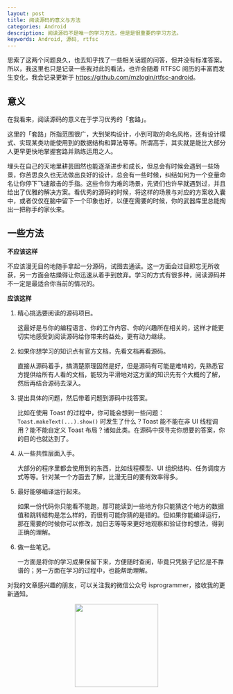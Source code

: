 ```yaml
---
layout: post
title: 阅读源码的意义与方法
categories: Android
description: 阅读源码不是唯一的学习方法，但是是很重要的学习方法。
keywords: Android, 源码, rtfsc
---
```


思索了这两个问题良久，也去知乎找了一些相关话题的问答，但并没有标准答案。所以，我这里也只是记录一些我对此的看法，也许会随着 RTFSC 阅历的丰富而发生变化，我会记录更新于 <https://github.com/mzlogin/rtfsc-android>。

## 意义

在我看来，阅读源码的意义在于学习优秀的「套路」。

这里的「套路」所指范围很广，大到架构设计，小到可取的命名风格，还有设计模式、实现某类功能使用到的数据结构和算法等等。所谓高手，其实就是能比大部分人更早更快地掌握套路并熟练运用之人。

埋头在自己的天地里耕芸固然也能逐渐进步和成长，但总会有时候会遇到一些场景，你苦思良久也无法做出良好的设计，总会有一些时候，纠结如何为一个变量命名让你停下飞速敲击的手指。这些令你为难的场景，先贤们也许早就遇到过，并且给出了优雅的解决方案。看优秀的源码的时候，将这样的场景与对应的方案收入囊中，或者仅仅在脑中留下一个印象也好，以便在需要的时候，你的武器库里总能掏出一把称手的家伙来。

## 一些方法

**不应该这样**

不应该漫无目的地随手拿起一分源码，试图去通读。这一方面会过目即忘无所收获，另一方面会枯燥得让你迅速从着手到放弃。学习的方式有很多种，阅读源码并不一定是最适合你当前的情况的。

**应该这样**

1. 精心挑选要阅读的源码项目。

   这最好是与你的编程语言、你的工作内容、你的兴趣所在相关的，这样才能更切实地感受到阅读源码给你带来的益处，更有动力继续。

2. 如果你想学习的知识点有官方文档，先看文档再看源码。

   直接从源码着手，搞清楚原理固然是好，但是源码有可能是难啃的，先熟悉官方提供给所有人看的文档，能较为平滑地对这方面的知识先有个大概的了解，然后再结合源码去深入。

3. 提出具体的问题，然后带着问题到源码中找答案。

   比如在使用 Toast 的过程中，你可能会想到一些问题：`Toast.makeText(...).show()` 时发生了什么？Toast 能不能在非 UI 线程调用？能不能自定义 Toast 布局？诸如此类。在源码中探寻完你想要的答案，你的目的也就达到了。

4. 从一些共性层面入手。

   大部分的程序里都会使用到的东西，比如线程模型、UI 组织结构、任务调度方式等等。针对某一个方面去了解，比漫无目的要有效率得多。

5. 最好能够编译运行起来。

   如果一份代码你只能看不能跑，那可能读到一些地方你只能猜这个地方的数据值和跳转结构是怎么样的，而很有可能你猜的是错的。但如果你能编译运行，那在需要的时候你可以修改，加日志等等来更好地观察和验证你的想法，得到正确的理解。

6. 做一些笔记。

   一方面是将你的学习成果保留下来，方便随时查阅，毕竟只凭脑子记忆是不靠谱的；另一方面在学习的过程中，也能帮助理解。

对我的文章感兴趣的朋友，可以关注我的微信公众号 isprogrammer，接收我的更新通知。

<div align="center"><img width="192px" height="192px" src="http://mazhuang.org/assets/images/qrcode.jpg"/></div>
